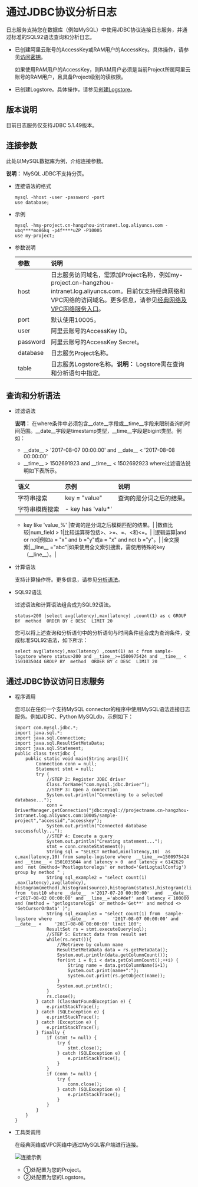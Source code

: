 # 通过JDBC协议分析日志

日志服务支持您在数据库（例如MySQL）中使用JDBC协议连接日志服务，并通过标准的SQL92语法查询和分析日志。

-   已创建阿里云账号的AccessKey或RAM用户的AccessKey。具体操作，请参见[访问密钥](/cn.zh-CN/开发指南/API参考/访问密钥.md)。

    如果使用RAM用户的AccessKey，则RAM用户必须是当前Project所属阿里云账号的RAM用户，且具备Project级别的读权限。

-   已创建Logstore。具体操作，请参见[创建Logstore](/cn.zh-CN/准备工作/管理Logstore.md)。

## 版本说明

目前日志服务仅支持JDBC 5.1.49版本。

## 连接参数

此处以MySQL数据库为例，介绍连接参数。

**说明：** MySQL JDBC不支持分页。

-   连接语法的格式

    ```
    mysql -hhost -user -password -port
    use database;
    ```

-   示例

    ```
    mysql -hmy-project.cn-hangzhou-intranet.log.aliyuncs.com -ubq****mo86kq -p4f****uZP -P10005
    use my-project; 
    ```

-   参数说明

    |参数|说明|
    |:-|:-|
    |host|日志服务访问域名，需添加Project名称，例如my-project.cn-hangzhou-intranet.log.aliyuncs.com。目前仅支持经典网络和VPC网络的访问域名。更多信息，请参见[经典网络及VPC网络服务入口](/cn.zh-CN/开发指南/API参考/服务入口.md)。 |
    |port|默认使用10005。|
    |user|阿里云账号的AccessKey ID。|
    |password|阿里云账号的AccessKey Secret。|
    |database|日志服务Project名称。|
    |table|日志服务Logstore名称。**说明：** Logstore需在查询和分析语句中指定。 |


## 查询和分析语法

-   过滤语法

    **说明：** 在where条件中必须包含\_\_date\_\_字段或\_\_time\_\_字段来限制查询的时间范围。\_\_date\_\_字段是timestamp类型，\_\_time\_\_字段是bigint类型。例如：

    -   \_\_date\_\_ \> '2017-08-07 00:00:00' and \_\_date\_\_ < '2017-08-08 00:00:00'
    -   \_\_time\_\_ \> 1502691923 and \_\_time\_\_ < 1502692923
    where过滤语法说明如下表所示。

    |语义|示例|说明|
    |:-|:-|:-|
    |字符串搜索|key = "value"|查询的是分词之后的结果。|
    |字符串模糊搜索|    -   key has 'valu\*'
    -   key like 'value\_%'
|查询的是分词之后模糊匹配的结果。|
    |数值比较|num\_field \> 1|比较运算符包括\>、\>=、=、<和<=。|
    |逻辑运算|and or not|例如a = "x" and b ="y"或a = "x" and not b ="y"。|
    |全文搜索|\_\_line\_\_ ="abc"|如果使用全文索引搜索，需使用特殊的key（\_\_line\_\_）。|

-   计算语法

    支持计算操作符。更多信息，请参见[分析语法](/cn.zh-CN/查询与分析/分析概述.md)。

-   SQL92语法

    过滤语法和计算语法组合成为SQL92语法。

    ```
    status>200 |select avg(latency),max(latency) ,count(1) as c GROUP BY  method  ORDER BY c DESC  LIMIT 20
    ```

    您可以将上述查询和分析语句中的分析语句与时间条件组合成为查询条件，变成标准SQL92语法，如下所示：

    ```
    select avg(latency),max(latency) ,count(1) as c from sample-logstore where status>200 and __time__>=1500975424 and __time__ < 1501035044 GROUP BY  method  ORDER BY c DESC  LIMIT 20
    ```


## 通过JDBC协议访问日志服务

-   程序调用

    您可以在任何一个支持MySQL connector的程序中使用MySQL语法连接日志服务。例如JDBC、Python MySQLdb，示例如下：

    ```
    import com.mysql.jdbc.*;
    import java.sql.*;
    import java.sql.Connection;
    import java.sql.ResultSetMetaData;
    import java.sql.Statement;
    public class testjdbc {
        public static void main(String args[]){
            Connection conn = null;
            Statement stmt = null;
            try {
                //STEP 2: Register JDBC driver
                Class.forName("com.mysql.jdbc.Driver");
                //STEP 3: Open a connection
                System.out.println("Connecting to a selected database...");
                conn = DriverManager.getConnection("jdbc:mysql://projectname.cn-hangzhou-intranet.log.aliyuncs.com:10005/sample-project","accessid","accesskey");
                System.out.println("Connected database successfully...");
                //STEP 4: Execute a query
                System.out.println("Creating statement...");
                stmt = conn.createStatement();
                String sql = "SELECT method,min(latency,10)  as c,max(latency,10) from sample-logstore where  __time__>=1500975424 and __time__ < 1501035044 and latency > 0  and latency < 6142629 and  not (method='Postlogstorelogs' or method='GetLogtailConfig') group by method " ;
                String sql_example2 = "select count(1) ,max(latency),avg(latency), histogram(method),histogram(source),histogram(status),histogram(clientip),histogram(__source__) from  test10 where __date__  >'2017-07-20 00:00:00'  and  __date__ <'2017-08-02 00:00:00' and __line__='abc#def' and latency < 100000 and (method = 'getlogstorelogS' or method='Get**' and method <> 'GetCursorOrData' )";
                String sql_example3 = "select count(1) from  sample-logstore where     __date__  >       '2017-08-07 00:00:00' and  __date__ <     '2017-08-08 00:00:00' limit 100";
                ResultSet rs = stmt.executeQuery(sql);
                //STEP 5: Extract data from result set
                while(rs.next()){
                    //Retrieve by column name
                    ResultSetMetaData data = rs.getMetaData();
                    System.out.println(data.getColumnCount());
                    for(int i = 0;i < data.getColumnCount();++i) {
                        String name = data.getColumnName(i+1);
                        System.out.print(name+":");
                        System.out.print(rs.getObject(name));
                    }
                    System.out.println();
                }
                rs.close();
            } catch (ClassNotFoundException e) {
                e.printStackTrace();
            } catch (SQLException e) {
                e.printStackTrace();
            } catch (Exception e) {
                e.printStackTrace();
            } finally {
                if (stmt != null) {
                    try {
                        stmt.close();
                    } catch (SQLException e) {
                        e.printStackTrace();
                    }
                }
                if (conn != null) {
                    try {
                        conn.close();
                    } catch (SQLException e) {
                        e.printStackTrace();
                    }
                }
            }
        }
    }
    ```

-   工具类调用

    在经典网络或VPC网络中通过MySQL客户端进行连接。

    ![连接示例](https://static-aliyun-doc.oss-accelerate.aliyuncs.com/assets/img/zh-CN/2440559951/p5647.png)

    -   ①处配置为您的Project。
    -   ②处配置为您的Logstore。

